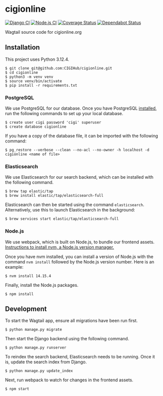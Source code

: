 # cigionline

[![Django CI](https://github.com/CIGIHub/cigionline/workflows/Django%20CI/badge.svg)](https://github.com/CIGIHub/cigionline/actions?query=workflow%3A%22Django+CI%22)
[![Node.js CI](https://github.com/CIGIHub/cigionline/workflows/Node.js%20CI/badge.svg)](https://github.com/CIGIHub/cigionline/actions?query=workflow%3A%22Node.js+CI%22)
[![Coverage Status](https://coveralls.io/repos/github/CIGIHub/cigionline/badge.svg)](https://coveralls.io/github/CIGIHub/cigionline)
[![Dependabot Status](https://api.dependabot.com/badges/status?host=github&repo=CIGIHub/cigionline)](https://dependabot.com)

Wagtail source code for cigionline.org


## Installation
This project uses Python 3.12.4.
``` shell
$ git clone git@github.com:CIGIHub/cigionline.git
$ cd cigionline
$ python3 -m venv venv
$ source venv/bin/activate
$ pip install -r requirements.txt
```

### PostgreSQL
We use PostgreSQL for our database. Once you have PostgreSQL [installed](https://postgresapp.com), run the following commands to set up your local database.
``` shell
$ create user cigi password 'cigi' superuser
$ create database cigionline
```

If you have a copy of the database file, it can be imported with the following command:
``` shell
$ pg_restore --verbose --clean --no-acl --no-owner -h localhost -d cigionline <name of file>
```

### Elasticsearch
We use Elasticsearch for our search backend, which can be installed with the following command.
``` shell
$ brew tap elastic/tap
$ brew install elastic/tap/elasticsearch-full
```

Elasticsearch can then be started using the command `elasticsearch`. Alternatively, use this to launch Elasticsearch in the background:
``` shell
$ brew services start elastic/tap/elasticsearch-full
```

### Node.js
We use webpack, which is built on Node.js, to bundle our frontend assets. [Instructions to install nvm, a Node.js version manager.](https://github.com/nvm-sh/nvm)

Once you have nvm installed, you can install a version of Node.js with the command `nvm install` followed by the Node.js version number. Here is an example:
``` shell
$ nvm install 14.15.4
```

Finally, install the Node.js packages.
``` shell
$ npm install
```

## Development
To start the Wagtail app, ensure all migrations have been run first.
``` shell
$ python manage.py migrate
```

Then start the Django backend using the following command.
``` shell
$ python manage.py runserver
```

To reindex the search backend, Elasticsearch needs to be running. Once it is, update the search index from Django.
``` shell
$ python manage.py update_index
```

Next, run webpack to watch for changes in the frontend assets.
``` shell
$ npm start
```
